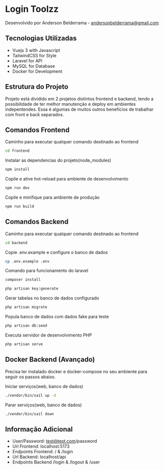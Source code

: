 # Login Toolzz

Desenvolvido por Anderson Belderrama - andersonbelderrama@gmail.com

## Tecnologias Utilizadas

- Vuejs 3 with Javascript
- TailwindCSS for Style
- Laravel for API
- MySQL for Database
- Docker for Development

## Estrutura do Projeto

Projeto está dividido em 2 projetos distintos frontend e backend, tendo a possibilidade de ter melhor manutenção e deploy em ambientes indepentendes.
Essa é algumas de muitos outros beneficios de trabalhar com front e back separados.

## Comandos Frontend

Caminho para executar qualquer comando destinado ao frontend

```sh
cd frontend
```

Instalar as dependencias do projeto(node_modules)

```sh
npm install
```

Copile e ative hot-reload para ambiente de desenvolvimento

```sh
npm run dev
```

Copile e minifique para ambiente de produção

```sh
npm run build
```

## Comandos Backend

Caminho para executar qualquer comando destinado ao frontend

```sh
cd backend
```

Copie .env.example e configure o banco de dados

```sh
cp .env.example .env
```

Comando para funcionamento do laravel

```sh
composer install
```
```sh
php artisan key:generate
```

Gerar tabelas no banco de dados configurado

```sh
php artisan migrate
```

Popula banco de dados com dados fake para teste

```sh
php artisan db:seed
```

Executa servidor de desenvolvimento PHP

```sh
php artisan serve
```

## Docker Backend (Avançado)

Precisa ter instalado docker e docker-compose no seu ambiente para seguir os passos abaixo.

Iniciar serviços(web, banco de dados)

```sh
./vendor/bin/sail up -d
```

Parar serviços(web, banco de dados)

```sh
./vendor/bin/sail down
```

## Informação Adicional

- User/Password: test@test.com/password
- Url Frontend: localhost:5173
- Endpoints Frontend: / & /login
- Url Backend: localhost/api
- Endpoints Backend /login & /logout & /user